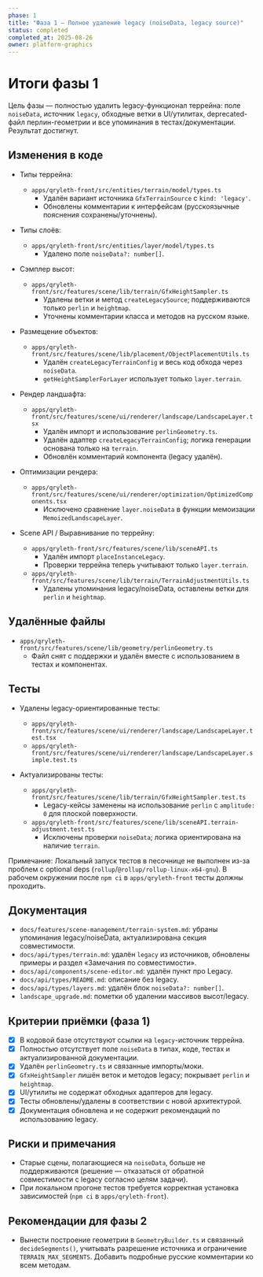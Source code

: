 ```yaml
---
phase: 1
title: "Фаза 1 — Полное удаление legacy (noiseData, legacy source)"
status: completed
completed_at: 2025-08-26
owner: platform-graphics
---
```


# Итоги фазы 1

Цель фазы — полностью удалить legacy-функционал террейна: поле `noiseData`, источник `legacy`, обходные ветки в UI/утилитах, deprecated-файл перлин-геометрии и все упоминания в тестах/документации. Результат достигнут.

## Изменения в коде

- Типы террейна:
  - `apps/qryleth-front/src/entities/terrain/model/types.ts`
    - Удалён вариант источника `GfxTerrainSource` c `kind: 'legacy'`.
    - Обновлены комментарии к интерфейсам (русскоязычные пояснения сохранены/уточнены).

- Типы слоёв:
  - `apps/qryleth-front/src/entities/layer/model/types.ts`
    - Удалено поле `noiseData?: number[]`.

- Сэмплер высот:
  - `apps/qryleth-front/src/features/scene/lib/terrain/GfxHeightSampler.ts`
    - Удалены ветки и метод `createLegacySource`; поддерживаются только `perlin` и `heightmap`.
    - Уточнены комментарии класса и методов на русском языке.

- Размещение объектов:
  - `apps/qryleth-front/src/features/scene/lib/placement/ObjectPlacementUtils.ts`
    - Удалён `createLegacyTerrainConfig` и весь код обхода через `noiseData`.
    - `getHeightSamplerForLayer` использует только `layer.terrain`.

- Рендер ландшафта:
  - `apps/qryleth-front/src/features/scene/ui/renderer/landscape/LandscapeLayer.tsx`
    - Удалён импорт и использование `perlinGeometry.ts`.
    - Удалён адаптер `createLegacyTerrainConfig`; логика генерации основана только на `terrain`.
    - Обновлён комментарий компонента (legacy удалён).

- Оптимизации рендера:
  - `apps/qryleth-front/src/features/scene/ui/renderer/optimization/OptimizedComponents.tsx`
    - Исключено сравнение `layer.noiseData` в функции мемоизации `MemoizedLandscapeLayer`.

- Scene API / Выравнивание по террейну:
  - `apps/qryleth-front/src/features/scene/lib/sceneAPI.ts`
    - Удалён импорт `placeInstanceLegacy`.
    - Проверки террейна теперь учитывают только `layer.terrain`.
  - `apps/qryleth-front/src/features/scene/lib/terrain/TerrainAdjustmentUtils.ts`
    - Удалены упоминания legacy/noiseData, оставлены ветки для `perlin` и `heightmap`.

## Удалённые файлы

- `apps/qryleth-front/src/features/scene/lib/geometry/perlinGeometry.ts`
  - Файл снят с поддержки и удалён вместе с использованием в тестах и компонентах.

## Тесты

- Удалены legacy-ориентированные тесты:
  - `apps/qryleth-front/src/features/scene/ui/renderer/landscape/LandscapeLayer.test.tsx`
  - `apps/qryleth-front/src/features/scene/ui/renderer/landscape/LandscapeLayer.simple.test.ts`

- Актуализированы тесты:
  - `apps/qryleth-front/src/features/scene/lib/terrain/GfxHeightSampler.test.ts`
    - Legacy-кейсы заменены на использование `perlin` с `amplitude: 0` для плоской поверхности.
  - `apps/qryleth-front/src/features/scene/lib/sceneAPI.terrain-adjustment.test.ts`
    - Исключены проверки `noiseData`; логика ориентирована на наличие `terrain`.

Примечание: Локальный запуск тестов в песочнице не выполнен из-за проблем с optional deps (`rollup`/`@rollup/rollup-linux-x64-gnu`). В рабочем окружении после `npm ci` в `apps/qryleth-front` тесты должны проходить.

## Документация

- `docs/features/scene-management/terrain-system.md`: убраны упоминания legacy/noiseData, актуализирована секция совместимости.
- `docs/api/types/terrain.md`: удалён `legacy` из источников, обновлены примеры и раздел «Замечания по совместимости».
- `docs/api/components/scene-editor.md`: удалён пункт про Legacy.
- `docs/api/types/README.md`: описание без legacy.
- `docs/api/types/layers.md`: удалён блок `noiseData?: number[]`.
- `landscape_upgrade.md`: пометки об удалении массивов высот/legacy.

## Критерии приёмки (фаза 1)

- [x] В кодовой базе отсутствуют ссылки на `legacy`-источник террейна.
- [x] Полностью отсутствует поле `noiseData` в типах, коде, тестах и актуализированной документации.
- [x] Удалён `perlinGeometry.ts` и связанные импорты/моки.
- [x] `GfxHeightSampler` лишён веток и методов legacy; покрывает `perlin` и `heightmap`.
- [x] UI/утилиты не содержат обходных адаптеров для legacy.
- [x] Тесты обновлены/удалены в соответствии с новой архитектурой.
- [x] Документация обновлена и не содержит рекомендаций по использованию legacy.

## Риски и примечания

- Старые сцены, полагающиеся на `noiseData`, больше не поддерживаются (решение — отказаться от обратной совместимости с legacy согласно целям задачи).
- При локальном прогоне тестов требуется корректная установка зависимостей (`npm ci` в `apps/qryleth-front`).

## Рекомендации для фазы 2

- Вынести построение геометрии в `GeometryBuilder.ts` и связанный `decideSegments()`, учитывать разрешение источника и ограничение `TERRAIN_MAX_SEGMENTS`. Добавить подробные русские комментарии ко всем методам.

